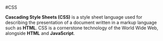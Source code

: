 #CSS

**Cascading Style Sheets (CSS)** is a style sheet language used for describing the presentation of a document written in a markup language such as **HTML**. CSS is a cornerstone technology of the World Wide Web, alongside **HTML** and **JavaScript**.